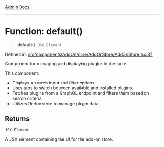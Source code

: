 [Admin Docs](/)

***

# Function: default()

> **default**(): `JSX.Element`

Defined in: [src/components/AddOn/core/AddOnStore/AddOnStore.tsx:37](https://github.com/hustlernik/talawa-admin/blob/fe326ed17e0fa5ad916ff9f383f63b5d38aedc7b/src/components/AddOn/core/AddOnStore/AddOnStore.tsx#L37)

Component for managing and displaying plugins in the store.

This component:
- Displays a search input and filter options.
- Uses tabs to switch between available and installed plugins.
- Fetches plugins from a GraphQL endpoint and filters them based on search criteria.
- Utilizes Redux store to manage plugin data.

## Returns

`JSX.Element`

A JSX element containing the UI for the add-on store.
